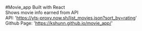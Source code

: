 #Movie_app
Built with React
<br>Shows movie info earned from API
<br>API: 'https://yts-proxy.now.sh/list_movies.json?sort_by=rating'
<br>Github Page: 'https://kshunn.github.io/movie_app/'
